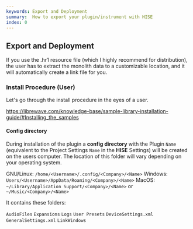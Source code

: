 ```yaml
---
keywords: Export and Deployment
summary:  How to export your plugin/instrument with HISE
index: 0
---
```







## Export and Deployment 

If you use the .hr1 resource file (which I highly recommend for distribution), the user has to extract the monolith data to a customizable location, and it will automatically create a link file for you.



### Install Procedure (User)

Let's go through the install procedure in the eyes of a user. 

https://librewave.com/knowledge-base/sample-library-installation-guide/#Installing_the_samples

#### Config directory
During installation of the plugin a **config directory** with the Plugin `Name` (equivalent to the Project Settings `Name` in the **HISE** Settings) will be created on the users computer. The location of this folder will vary depending on your operating system.

GNU/Linux: `/home/<Username>/.config/<Company>/<Name>`
Windows: `Users/<Username>/AppData/Roaming/<Company>/<Name>`
MacOS: `~/Library/Application Support/<Company>/<Name>` or `~/Music/<Company>/<Name>`

It contains these folders:

`AudioFiles`
`Expansions`
`Logs`
`User Presets`
`DeviceSettings.xml`
`GeneralSettings.xml`
`LinkWindows`

